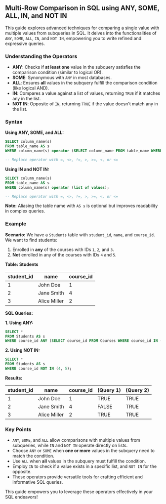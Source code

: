 ## Multi-Row Comparison in SQL using ANY, SOME, ALL, IN, and NOT IN

This guide explores advanced techniques for comparing a single value with multiple values from subqueries in SQL. It delves into the functionalities of `ANY`, `SOME`, `ALL`, `IN`, and `NOT IN`, empowering you to write refined and expressive queries.

### Understanding the Operators

* **ANY**: Checks if **at least one** value in the subquery satisfies the comparison condition (similar to logical OR).
* **SOME**: Synonymous with `ANY` in most databases.
* **ALL**: Ensures **all** values in the subquery fulfill the comparison condition (like logical AND).
* **IN**: Compares a value against a list of values, returning `TRUE` if it matches any in the list.
* **NOT IN**: Opposite of `IN`, returning `TRUE` if the value doesn't match any in the list.

### Syntax

**Using ANY, SOME, and ALL:**

```sql
SELECT column_name(s)
FROM table_name AS s
WHERE column_name(s) operator (SELECT column_name FROM table_name WHERE condition);

-- Replace operator with =, <>, !=, >, >=, <, or <=
```

**Using IN and NOT IN:**

```sql
SELECT column_name(s)
FROM table_name AS s
WHERE column_name(s) operator (list of values);

-- Replace operator with =, <>, !=, >, >=, <, or <=
```

**Note:** Aliasing the table name with `AS s` is optional but improves readability in complex queries.

### Example

**Scenario:** We have a `Students` table with `student_id`, `name`, and `course_id`. We want to find students:

1. Enrolled in **any** of the courses with IDs `1`, `2`, and `3`.
2. **Not** enrolled in any of the courses with IDs `4` and `5`.

**Table: Students**

| student_id | name          | course_id |
|-----------|---------------|-----------|
| 1          | John Doe       | 1         |
| 2          | Jane Smith     | 4         |
| 3          | Alice Miller   | 2         |

**SQL Queries:**

**1. Using ANY:**

```sql
SELECT *
FROM Students AS s
WHERE course_id ANY (SELECT course_id FROM Courses WHERE course_id IN (1, 2, 3));
```

**2. Using NOT IN:**

```sql
SELECT *
FROM Students AS s
WHERE course_id NOT IN (4, 5);
```

**Results:**

| student_id | name          | course_id | (Query 1) | (Query 2) |
|-----------|---------------|-----------|-----------|-----------|
| 1          | John Doe       | 1         | TRUE       | TRUE       |
| 2          | Jane Smith     | 4         | FALSE      | TRUE       |
| 3          | Alice Miller   | 2         | TRUE       | TRUE       |

### Key Points

* `ANY`, `SOME`, and `ALL` allow comparisons with multiple values from subqueries, while `IN` and `NOT IN` operate directly on lists.
* Choose `ANY` or `SOME` when **one or more** values in the subquery need to match the condition.
* Use `ALL` when **all** values in the subquery must fulfill the condition.
* Employ `IN` to check if a value exists in a specific list, and `NOT IN` for the opposite.
* These operators provide versatile tools for crafting efficient and informative SQL queries.

This guide empowers you to leverage these operators effectively in your SQL endeavors!
